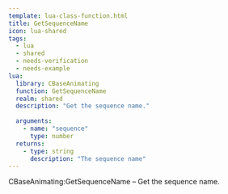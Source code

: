 ```yaml
---
template: lua-class-function.html
title: GetSequenceName
icon: lua-shared
tags:
  - lua
  - shared
  - needs-verification
  - needs-example
lua:
  library: CBaseAnimating
  function: GetSequenceName
  realm: shared
  description: "Get the sequence name."
  
  arguments:
    - name: "sequence"
      type: number
  returns:
    - type: string
      description: "The sequence name"
---
```


<div class="lua__search__keywords">
CBaseAnimating:GetSequenceName &#x2013; Get the sequence name.
</div>

